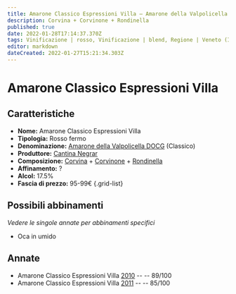 ```yaml
---
title: Amarone Classico Espressioni Villa – Amarone della Valpolicella Classico DOCG – Cantina Negrar – Veneto (IT) – 95-99€ – 3★-4★
description: Corvina + Corvinone + Rondinella
published: true
date: 2022-01-28T17:14:37.370Z
tags: Vinificazione | rosso, Vinificazione | blend, Regione | Veneto (IT), Vinificazione | fermo, Valutazioni | 4 stelle, Prezzi | 95-99€, Vitigni | Corvina, Vitigni | Rondinella, Vitigni | Corvinone
editor: markdown
dateCreated: 2022-01-27T15:21:34.303Z
---
```


# Amarone Classico Espressioni Villa

## Caratteristiche
- **Nome:** <span class="nome">Amarone Classico Espressioni Villa</span>
- **Tipologia:** Rosso fermo
- **Denominazione:** <span class="denominazione">[Amarone della Valpolicella DOCG](/denominazioni/Italia/Veneto/DOCG/Amarone-della-Valpolicella)</span>  (Classico)
- **Produttore:** <span class="cantina">[Cantina Negrar](/produttori/Italia/Veneto/Cantina-Negrar)</span> 
- **Composizione:** [Corvina](/vitigni/Italia/corvina) + [Corvinone](/vitigni/Italia/corvinone) + [Rondinella](/vitigni/Italia/rondinella)
- **Affinamento:** ?
- **Alcol:** 17.5%
- **Fascia di prezzo:** 95-99€
{.grid-list}

## Possibili abbinamenti
*Vedere le singole annate per abbinamenti specifici*

- Oca in umido

## Annate
- Amarone Classico Espressioni Villa [2010](vini/Italia/Veneto/Cantina-Negrar/Amarone-Classico-Espressioni-Villa/2010) -- <span class="star-4"></span> -- 89/100
- Amarone Classico Espressioni Villa [2011](vini/Italia/Veneto/Cantina-Negrar/Amarone-Classico-Espressioni-Villa/2011) -- <span class="star-3"></span> -- 85/100